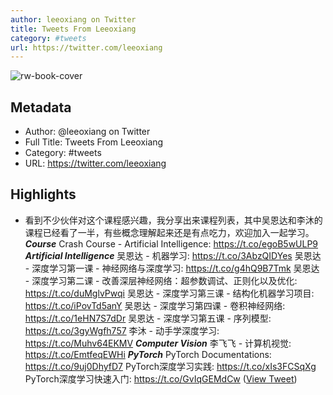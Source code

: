 ```yaml
---
author: leeoxiang on Twitter
title: Tweets From Leeoxiang
category: #tweets
url: https://twitter.com/leeoxiang
---
```

![rw-book-cover](https://pbs.twimg.com/profile_images/1754500495883034624/BC9wwhgN.jpg)

## Metadata
- Author: @leeoxiang on Twitter
- Full Title: Tweets From Leeoxiang
- Category: #tweets
- URL: https://twitter.com/leeoxiang

## Highlights
- 看到不少伙伴对这个课程感兴趣，我分享出来课程列表，其中吴恩达和李沐的课程已经看了一半，有些概念理解起来还是有点吃力，欢迎加入一起学习。
  ***Course***
  Crash Course - Artificial Intelligence: https://t.co/egoB5wULP9
  ***Artificial Intelligence***
  吴恩达 - 机器学习: https://t.co/3AbzQIDYes
  吴恩达 - 深度学习第一课 - 神经网络与深度学习: https://t.co/g4hQ9B7Tmk
  吴恩达 - 深度学习第二课 - 改善深层神经网络：超参数调试、正则化以及优化: https://t.co/duMglvPwqi
  吴恩达 - 深度学习第三课 - 结构化机器学习项目: https://t.co/iPovTd5anY
  吴恩达 - 深度学习第四课 - 卷积神经网络: https://t.co/1eHN7S7dDr
  吴恩达 - 深度学习第五课 - 序列模型: https://t.co/3gyWgfh757
  李沐 - 动手学深度学习: https://t.co/Muhv64EKMV
  ***Computer Vision***
  李飞飞 - 计算机视觉: https://t.co/EmtfeqEWHi
  ***PyTorch***
  PyTorch Documentations: https://t.co/9uj0DhyfD7
  PyTorch深度学习实践: https://t.co/xIs3FCSqXg
  PyTorch深度学习快速入门: https://t.co/GvIqGEMdCw ([View Tweet](https://twitter.com/leeoxiang/status/1790924170722976243))
